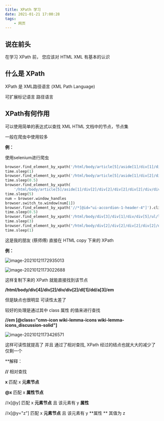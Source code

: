 ```yaml
---
title: XPath 学习
date: 2021-01-21 17:00:28
tags:
	- 网页
---
```


## 说在前头

在学习 XPath 前， 您应该对 HTML XML 有基本的认识

## 什么是 XPath 

XPath 是 XML路径语言 (XML Path Language)  

可扩展标记语言 路径语言

## XPath有何作用

可以使用简单的表达式以查找 XML HTML 文档中的节点，节点集

一般在爬虫中使用较多

**例：**

使用selenium进行爬虫

``` python
browser.find_element_by_xpath('/html/body/article[5]/aside[1]/div[1]/div/div[2]/i').click()
time.sleep(1)
browser.find_element_by_xpath('/html/body/article[5]/aside[1]/div[2]/div[2]/div[2]/div[2]/ul/li[11]/span[1]').click()
time.sleep(0.5)
browser.find_element_by_xpath(
    '/html/body/article[5]/aside[1]/div[2]/div[2]/div[2]/div[2]/div/div[11]/div[2]/h5').click()
time.sleep(5)
num = browser.window_handles
browser.switch_to.window(num[1])
browser.find_element_by_xpath('//*[@id="ui-accordion-1-header-4"]').click()
time.sleep(0.5)
browser.find_element_by_xpath('/html/body/div[3]/div[1]/div/div[5]/ul/li[2]/a').click()
time.sleep(3)
browser.find_element_by_xpath("/html/body/div[2]/div[2]/div[2]/div[2]/div[1]/div[2]").click()
time.sleep(1)
```

这是我的朋友 (蔡师傅) 直接在 HTML copy 下来的 XPath

**例：**

![image-20210121172935013](C:\Users\Ryuu\AppData\Roaming\Typora\typora-user-images\image-20210121172935013.png)

![image-20210121173022688](C:\Users\Ryuu\AppData\Roaming\Typora\typora-user-images\image-20210121173022688.png)

这样复制下来的 XPath 就能直接找到该节点

**/html/body/div[4]/div[2]/div/div[2]/dl[1]/dd/a[3]/em**

但是缺点也很明显 可读性太差了

较好的处理是通过其中 class 属性 的值来进行查找

**//em [@class="cmn-icon wiki-lemma-icons wiki-lemma-icons_discussion-solid"]**

![image-20210121173426571](C:\Users\Ryuu\AppData\Roaming\Typora\typora-user-images\image-20210121173426571.png)

这样可读性就提高了 并且 通过了相对查找, XPath 经过的结点也就大大的减少了 仅剩一个

**解释：

**//** 相对查找

**x**  匹配 x **元素节点**

**@x**  匹配 x **属性节点**

//x[@y]  匹配 x **元素节点** 且 该元素有 y **属性**

//x[@y="z"] 匹配 x **元素节点** 且 该元素有 y **属性 ** 其值为 z